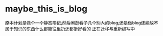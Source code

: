 # maybe_this_is_blog 
~~原本计划是做个一个静态笔记,然后闲逛看了几个别人的blog,还是做blog还能放不属于知识的东西什么都能往里扔还都挺好看的~~
正在迁移与重新编写中

